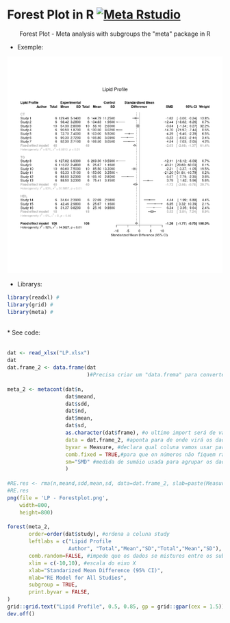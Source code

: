 # Forest Plot in R [![Meta Rstudio](https://img.shields.io/endpoint?url=https%3A%2F%2Frstudio.github.io%2Frstudio-shields%2Fcategory%2Fmeta.json)](https://community.rstudio.com/c/meta)
<p align="center">Forest Plot - Meta analysis with subgroups the "meta" package in R</p>

* Exemple:
<img src="https://raw.githubusercontent.com/horberlan/forest-plot/main/LP%20-%20Forestplot.png?token=ALEU6A6EYDKU2HU4CRT2TMDACRPFW" width="600px"/>

* Librarys:
```R
library(readxl) #
library(grid) #
library(meta) #
```
<br>
* See code:

```R

dat <- read_xlsx("LP.xlsx")
dat
dat.frame_2 <- data.frame(dat
                          )#Precisa criar um "data.frema" para converter os valoes chr presentes nos dados numéricos pra num ou int, removendo então as vírguas.

meta_2 <- metacont(dat$n,
                   dat$meand,
                   dat$sdd,
                   dat$nd,
                   dat$mean,
                   dat$sd,
                   as.character(dat$frame), #o ultimo import será de valor chr que levará os dados dos autores 
                   data = dat.frame_2, #aponta para de onde virá os dados da análise
                   byvar = Measure, #declara qual coluna vamos usar para definir os subgrupos que vai usar, no caso os que foram inseridos na tablea na coluna "Measure".
                   comb.fixed = TRUE,#para que on números não fiquem randomicos.
                   sm="SMD" #medida de sumáio usada para agrupar os dados.
                   )

#RE.res <- rma(n,meand,sdd,mean,sd, data=dat.frame_2, slab=paste(Measure))
#RE.res
png(file = 'LP - Forestplot.png',
    width=800,
    height=800)

forest(meta_2,
       order=order(dat$study), #ordena a coluna study
       leftlabs = c("Lipid Profile 
                    Author", "Total","Mean","SD","Total","Mean","SD"),
       comb.random=FALSE, #impede que os dados se mistures entre os subgrupos
       xlim = c(-10,10), #escala do eixo X
       xlab="Standarized Mean Difference (95% CI)",
       mlab="RE Model for All Studies",
       subgroup = TRUE,
       print.byvar = FALSE,
)
grid::grid.text("Lipid Profile", 0.5, 0.85, gp = grid::gpar(cex = 1.5))
dev.off()

```

